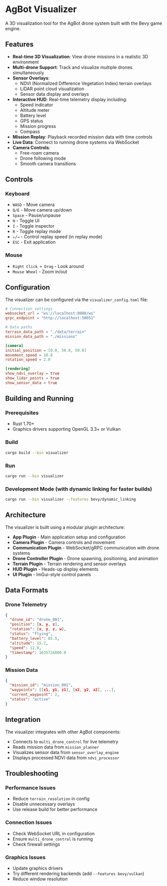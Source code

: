 # AgBot Visualizer

A 3D visualization tool for the AgBot drone system built with the Bevy game engine.

## Features

- **Real-time 3D Visualization**: View drone missions in a realistic 3D environment
- **Multi-drone Support**: Track and visualize multiple drones simultaneously
- **Sensor Overlays**: 
  - NDVI (Normalized Difference Vegetation Index) terrain overlays
  - LiDAR point cloud visualization
  - Sensor data display and overlays
- **Interactive HUD**: Real-time telemetry display including:
  - Speed indicator
  - Altitude meter
  - Battery level
  - GPS status
  - Mission progress
  - Compass
- **Mission Replay**: Playback recorded mission data with time controls
- **Live Data**: Connect to running drone systems via WebSocket
- **Camera Controls**: 
  - Free-roam camera
  - Drone following mode
  - Smooth camera transitions

## Controls

### Keyboard
- `WASD` - Move camera
- `Q/E` - Move camera up/down
- `Space` - Pause/unpause
- `H` - Toggle UI
- `I` - Toggle inspector
- `R` - Toggle replay mode
- `←/→` - Control replay speed (in replay mode)
- `ESC` - Exit application

### Mouse
- `Right Click + Drag` - Look around
- `Mouse Wheel` - Zoom in/out

## Configuration

The visualizer can be configured via the `visualizer_config.toml` file:

```toml
# Connection settings
websocket_url = "ws://localhost:8080/ws"
grpc_endpoint = "http://localhost:50051"

# Data paths
terrain_data_path = "./data/terrain"
mission_data_path = "./missions"

[camera]
initial_position = [0.0, 50.0, 50.0]
movement_speed = 10.0
rotation_speed = 2.0

[rendering]
show_ndvi_overlay = true
show_lidar_points = true
show_sensor_data = true
```

## Building and Running

### Prerequisites
- Rust 1.70+ 
- Graphics drivers supporting OpenGL 3.3+ or Vulkan

### Build
```bash
cargo build --bin visualizer
```

### Run
```bash
cargo run --bin visualizer
```

### Development Mode (with dynamic linking for faster builds)
```bash
cargo run --bin visualizer --features bevy/dynamic_linking
```

## Architecture

The visualizer is built using a modular plugin architecture:

- **App Plugin** - Main application setup and configuration
- **Camera Plugin** - Camera controls and movement
- **Communication Plugin** - WebSocket/gRPC communication with drone systems
- **Drone Controller Plugin** - Drone spawning, positioning, and animation
- **Terrain Plugin** - Terrain rendering and sensor overlays
- **HUD Plugin** - Heads-up display elements
- **UI Plugin** - ImGui-style control panels

## Data Formats

### Drone Telemetry
```json
{
  "drone_id": "drone_001",
  "position": [x, y, z],
  "rotation": [x, y, z, w],
  "status": "flying",
  "battery_level": 85.5,
  "altitude": 15.2,
  "speed": 12.0,
  "timestamp": 1635724800.0
}
```

### Mission Data
```json
{
  "mission_id": "mission_001",
  "waypoints": [[x1, y1, z1], [x2, y2, z2], ...],
  "current_waypoint": 2,
  "status": "active"
}
```

## Integration

The visualizer integrates with other AgBot components:

- Connects to `multi_drone_control` for live telemetry
- Reads mission data from `mission_planner`
- Visualizes sensor data from `sensor_overlay_engine`
- Displays processed NDVI data from `ndvi_processor`

## Troubleshooting

### Performance Issues
- Reduce `terrain_resolution` in config
- Disable unnecessary overlays
- Use release build for better performance

### Connection Issues
- Check WebSocket URL in configuration
- Ensure `multi_drone_control` is running
- Check firewall settings

### Graphics Issues
- Update graphics drivers
- Try different rendering backends (add `--features bevy/vulkan`)
- Reduce window resolution

